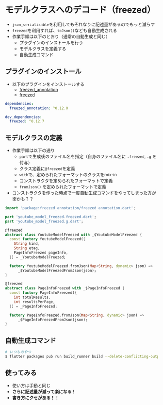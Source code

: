 # モデルクラスへのデコード（freezed）

- `json_serializable`を利用してもそれなりに記述量があるのでもっと減らす
- `freezed`を利用すれば、`toJson()`なども自動生成される
- 作業手順は以下のとおり（通常の自動生成と同じ）
    - プラグインのインストールを行う
    - モデルクラスを定義する
    - 自動生成コマンド

## プラグインのインストール

- 以下のプラグインをインストールする
    - [freezed_annotation](https://pub.dev/packages/freezed_annotation)
    - [freezed](https://pub.dev/packages/freezed)

```yaml
dependencies:
  freezed_annotation: ^0.12.0

dev_dependencies:
  freezed: ^0.12.7
```

## モデルクラスの定義

- 作業手順は以下の通り
    - `part`で生成後のファイル名を指定（自身のファイル名に `.freezed`, `.g` を付与）
    - クラス定義に`@freezed`を定義
    - `with`で、定められたフォーマットのクラスをmix-in
    - コンストラクタを定められたフォーマットで定義
    - `fromJson()` を定められたフォーマットで定義
- コンストラクタを作った時点で一度自動生成コマンドをやってしまった方が楽かも？？

```dart
import 'package:freezed_annotation/freezed_annotation.dart';

part 'youtube_model_freezed.freezed.dart';
part 'youtube_model_freezed.g.dart';

@freezed
abstract class YoutubeModelFreezed with _$YoutubeModelFreezed {
  const factory YoutubeModelFreezed({
    String kind,
    String etag,
    PageInfoFreezed pageInfo,
  }) = _YoutubeModelFreezed;

  factory YoutubeModelFreezed.fromJson(Map<String, dynamic> json) =>
      _$YoutubeModelFreezedFromJson(json);
}

@freezed
abstract class PageInfoFreezed with _$PageInfoFreezed {
  const factory PageInfoFreezed({
    int totalResults,
    int resultsPerPage,
  }) = _PageInfoFreezed;

  factory PageInfoFreezed.fromJson(Map<String, dynamic> json) =>
      _$PageInfoFreezedFromJson(json);
}
```

## 自動生成コマンド

```bash
# いつものやつ
$ flutter packages pub run build_runner build --delete-conflicting-outputs
```

## 使ってみる

- 使い方は手動と同じ
- **さらに記述量が減って楽になる！**
- **書き方にクセがある！！**
